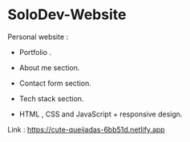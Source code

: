 # SoloDev-Website

Personal website :


- Portfolio .
- About me section. 
- Contact form section.
- Tech stack section.

- HTML , CSS and JavaScript + responsive design.


Link : https://cute-queijadas-6bb51d.netlify.app
